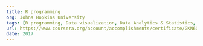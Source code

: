 ```yaml
---
title: R programming
org: Johns Hopkins University
tags: [R programming, Data visualization, Data Analytics & Statistics, Cleaning Data]
url: https://www.coursera.org/account/accomplishments/certificate/GKN6Q9PMXBDP
date: 2017
---
```


<!-- The Tactical Emergency Medical Technician (TEMT) certification trains healthcare professionals to provide advanced medical care in tactical and high-risk environments, such as law enforcement operations, military settings, or emergency response scenarios. TEMTs are trained to rapidly assess and treat traumatic injuries, stabilize patients in adverse conditions, and closely collaborate with tactical and rescue teams to ensure the safety and well-being of victims. -->
